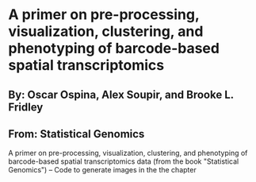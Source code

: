 # A primer on pre-processing, visualization, clustering, and phenotyping of barcode-based spatial transcriptomics
## By: Oscar Ospina, Alex Soupir, and Brooke L. Fridley
## From: Statistical Genomics

A primer on pre-processing, visualization, clustering, and phenotyping of barcode-based spatial transcriptomics data (from the book "Statistical Genomics") – Code to generate images in the the chapter
